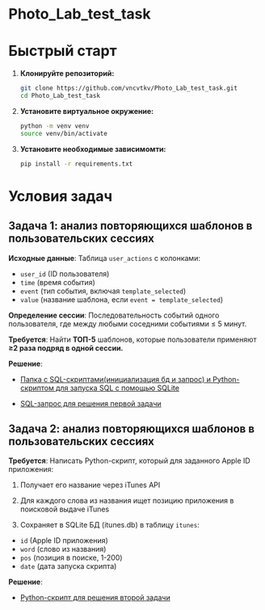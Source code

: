 # Photo_Lab_test_task

# Быстрый старт

1.  **Клонируйте репозиторий:**

    ```bash
    git clone https://github.com/vncvtkv/Photo_Lab_test_task.git
    cd Photo_Lab_test_task
    ```
2.  **Установите виртуальное окружение:**

    ```bash
    python -m venv venv           
    source venv/bin/activate
    ```
3.  **Установите необходимые зависимомти:**
    ```bash
    pip install -r requirements.txt  
    ```

# Условия задач
## Задача 1: анализ повторяющихся шаблонов в пользовательских сессиях

**Исходные данные**:
Таблица `user_actions` с колонками:
- `user_id` (ID пользователя)
- `time` (время события)
- `event` (тип события, включая `template_selected`)
- `value` (название шаблона, если `event = template_selected`)

**Определение сессии**:
Последовательность событий одного пользователя, где между любыми соседними событиями ≤ 5 минут.

**Требуется**:
Найти **ТОП-5** шаблонов, которые пользователи применяют **≥2 раза подряд в одной сессии.**

**Решение**:
- [Папка с SQL-скриптами(инициализация бд и запрос) и Python-скриптом для запуска SQL с помощью SQLite](https://github.com/vncvtkv/Photo_Lab_test_task/blob/main/task_1/)

- [SQL-запрос для решения первой задачи](https://github.com/vncvtkv/Photo_Lab_test_task/blob/main/task_1/queries.sql)

## Задача 2: анализ повторяющихся шаблонов в пользовательских сессиях

**Требуется**:
Написать Python-скрипт, который для заданного Apple ID приложения:
1. Получает его название через iTunes API

2. Для каждого слова из названия ищет позицию приложения в поисковой выдаче iTunes

3. Сохраняет в SQLite БД (itunes.db) в таблицу `itunes`:

- `id` (Apple ID приложения)
- `word` (слово из названия)
- `pos` (позиция в поиске, 1-200)
- `date` (дата запуска скрипта)

**Решение**:
- [Python-скрипт для решения второй задачи](https://github.com/vncvtkv/Photo_Lab_test_task/blob/dev/task_2/photo_task2.py)
